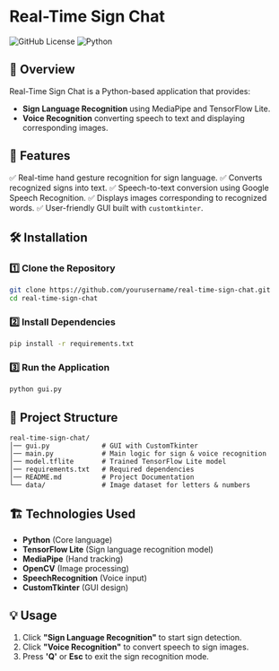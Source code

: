 # Real-Time Sign Chat

![GitHub License](https://img.shields.io/badge/license-MIT-blue.svg)
![Python](https://img.shields.io/badge/Python-3.x-blue)

## 📌 Overview
Real-Time Sign Chat is a Python-based application that provides:
- **Sign Language Recognition** using MediaPipe and TensorFlow Lite.
- **Voice Recognition** converting speech to text and displaying corresponding images.

## 🚀 Features
✅ Real-time hand gesture recognition for sign language.
✅ Converts recognized signs into text.
✅ Speech-to-text conversion using Google Speech Recognition.
✅ Displays images corresponding to recognized words.
✅ User-friendly GUI built with `customtkinter`.

## 🛠️ Installation
### 1️⃣ Clone the Repository
```bash
git clone https://github.com/yourusername/real-time-sign-chat.git
cd real-time-sign-chat
```
### 2️⃣ Install Dependencies
```bash
pip install -r requirements.txt
```
### 3️⃣ Run the Application
```bash
python gui.py
```

## 📂 Project Structure
```
real-time-sign-chat/
│── gui.py             # GUI with CustomTkinter
│── main.py            # Main logic for sign & voice recognition
│── model.tflite       # Trained TensorFlow Lite model
│── requirements.txt   # Required dependencies
│── README.md          # Project Documentation
└── data/              # Image dataset for letters & numbers
```

## 🏗️ Technologies Used
- **Python** (Core language)
- **TensorFlow Lite** (Sign language recognition model)
- **MediaPipe** (Hand tracking)
- **OpenCV** (Image processing)
- **SpeechRecognition** (Voice input)
- **CustomTkinter** (GUI design)

## 💡 Usage
1. Click **"Sign Language Recognition"** to start sign detection.
2. Click **"Voice Recognition"** to convert speech to sign images.
3. Press **'Q'** or **Esc** to exit the sign recognition mode.


